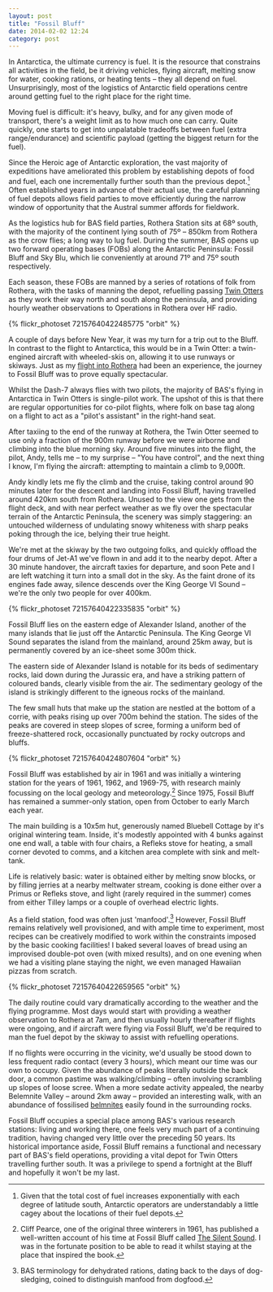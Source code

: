 ```yaml
---
layout: post
title: "Fossil Bluff"
date: 2014-02-02 12:24
category: post
---
```


In Antarctica, the ultimate currency is fuel. It is the resource that constrains all activities in the field, be it driving vehicles, flying aircraft, melting snow for water, cooking rations, or heating tents – they all depend on fuel. Unsurprisingly, most of the logistics of Antarctic field operations centre around getting fuel to the right place for the right time.

Moving fuel is difficult: it's heavy, bulky, and for any given mode of transport, there's a weight limit as to how much one can carry. Quite quickly, one starts to get into unpalatable tradeoffs between fuel (extra range/endurance) and scientific payload (getting the biggest return for the fuel).

Since the Heroic age of Antarctic exploration, the vast majority of expeditions have ameliorated this problem by establishing depots of food and fuel, each one incrementally further south than the previous depot.[^1] Often established years in advance of their actual use, the careful planning of fuel depots allows field parties to move efficiently during the narrow window of opportunity that the Austral summer affords for fieldwork.

As the logistics hub for BAS field parties, Rothera Station sits at 68º south, with the majority of the continent lying south of 75º – 850km from Rothera as the crow flies; a long way to lug fuel. During the summer, BAS opens up two forward operating bases (FOBs) along the Antarctic Peninsula: Fossil Bluff and Sky Blu, which lie conveniently at around 71º and 75º south respectively.

Each season, these FOBs are manned by a series of rotations of folk from Rothera, with the tasks of manning the depot, refuelling passing [Twin Otters](http://en.wikipedia.org/wiki/Twin_Otter) as they work their way north and south along the peninsula, and providing hourly weather observations to Operations in Rothera over HF radio.

{% flickr_photoset 72157640422485775 "orbit" %}

A couple of days before New Year, it was my turn for a trip out to the Bluff. In contrast to the flight to Antarctica, this would be in a Twin Otter: a twin-engined aircraft with wheeled-skis on, allowing it to use runways or skiways. Just as my [flight into Rothera](/post/the-journey-south-part-2) had been an experience, the journey to Fossil Bluff was to prove equally spectacular.

Whilst the Dash-7 always flies with two pilots, the majority of BAS's flying in Antarctica in Twin Otters is single-pilot work. The upshot of this is that there are regular opportunities for co-pilot flights, where folk on base tag along on a flight to act as a "pilot's assistant" in the right-hand seat.

After taxiing to the end of the runway at Rothera, the Twin Otter seemed to use only a fraction of the 900m runway before we were airborne and climbing into the blue morning sky. Around five minutes into the flight, the pilot, Andy, tells me – to my surprise – "You have control", and the next thing I know, I'm flying the aircraft: attempting to maintain a climb to 9,000ft.

Andy kindly lets me fly the climb and the cruise, taking control around 90 minutes later for the descent and landing into Fossil Bluff, having travelled around 420km south from Rothera. Unused to the view one gets from the flight deck, and with near perfect weather as we fly over the spectacular terrain of the Antarctic Peninsula, the scenery was simply staggering: an untouched wilderness of undulating snowy whiteness with sharp peaks poking through the ice, belying their true height.

We're met at the skiway by the two outgoing folks, and quickly offload the four drums of Jet-A1 we've flown in and add it to the nearby depot. After a 30 minute handover, the aircraft taxies for departure, and soon Pete and I are left watching it turn into a small dot in the sky. As the faint drone of its engines fade away, silence descends over the King George VI Sound – we're the only two people for over 400km.

{% flickr_photoset 72157640422335835 "orbit" %}

Fossil Bluff lies on the eastern edge of Alexander Island, another of the many islands that lie just off the Antarctic Peninsula. The King George VI Sound separates the island from the mainland, around 25km away, but is permanently covered by an ice-sheet some 300m thick.

The eastern side of Alexander Island is notable for its beds of sedimentary rocks, laid down during the Jurassic era, and have a striking pattern of coloured bands, clearly visible from the air. The sedimentary geology of the island is strikingly different to the igneous rocks of the mainland.

The few small huts that make up the station are nestled at the bottom of a corrie, with peaks rising up over 700m behind the station. The sides of the peaks are covered in steep slopes of scree, forming a uniform bed of freeze-shattered rock, occasionally punctuated by rocky outcrops and bluffs.

{% flickr_photoset 72157640424807604 "orbit" %}

Fossil Bluff was established by air in 1961 and was initially a wintering station for the years of 1961, 1962, and 1969-75, with research mainly focussing on the local geology and meteorology.[^3] Since 1975, Fossil Bluff has remained a summer-only station, open from October to early March each year.

The main building is a 10x5m hut, generously named Bluebell Cottage by it's original wintering team. Inside, it's modestly appointed with 4 bunks against one end wall, a table with four chairs, a Refleks stove for heating, a small corner devoted to comms, and a kitchen area complete with sink and melt-tank.

Life is relatively basic: water is obtained either by melting snow blocks, or by filling jerries at a nearby meltwater stream, cooking is done either over a Primus or Refleks stove, and light (rarely required in the summer) comes from either Tilley lamps or a couple of overhead electric lights.

As a field station, food was often just 'manfood'.[^2] However, Fossil Bluff remains relatively well provisioned, and with ample time to experiment, most recipes can be creatively modified to work within the constraints imposed by the basic cooking facilities! I baked several loaves of bread using an improvised double-pot oven (with mixed results), and on one evening when we had a visiting plane staying the night, we even managed Hawaiian pizzas from scratch.

{% flickr_photoset 72157640422659565 "orbit" %}

The daily routine could vary dramatically according to the weather and the flying programme. Most days would start with providing a weather observation to Rothera at 7am, and then usually hourly thereafter if flights were ongoing, and if aircraft were flying via Fossil Bluff, we'd be required to man the fuel depot by the skiway to assist with refuelling operations.

If no flights were occurring in the vicinity, we'd usually be stood down to less frequent radio contact (every 3 hours), which meant our time was our own to occupy. Given the abundance of peaks literally outside the back door, a common pastime was walking/climbing – often involving scrambling up slopes of loose scree. When a more sedate activity appealed, the nearby Belemnite Valley – around 2km away – provided an interesting walk, with an abundance of fossilised [belmnites](https://en.wikipedia.org/wiki/Belemnitida) easily found in the surrounding rocks.

Fossil Bluff occupies a special place among BAS's various research stations: living and working there, one feels very much part of a continuing tradition, having changed very little over the preceding 50 years. Its historical importance aside, Fossil Bluff remains a functional and necessary part of BAS's field operations, providing a vital depot for Twin Otters travelling further south. It was a privilege to spend a fortnight at the Bluff and hopefully it won't be my last.


[^1]: Given that the total cost of fuel increases exponentially with each degree of latitude south, Antarctic operators are understandably a little cagey about the locations of their fuel depots.

[^2]: BAS terminology for dehydrated rations, dating back to the days of dog-sledging, coined to distinguish manfood from dogfood.

[^3]: Cliff Pearce, one of the original three winterers in 1961, has published a well-written account of his time at Fossil Bluff called [The Silent Sound](http://www.amazon.co.uk/dp/1857768450). I was in the fortunate position to be able to read it whilst staying at the place that inspired the book.